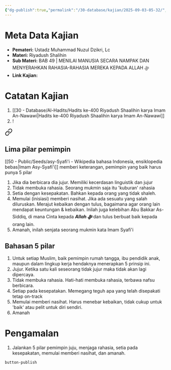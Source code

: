 ```yaml
---
{"dg-publish":true,"permalink":"/30-database/kajian/2025-09-03-05-32/","tags":["kajian"]}
---
```





# Meta Data Kajian 
<div><ul class="dataview list-view-ul"><li><span><strong>Pemateri:</strong> Ustadz Muhammad Nuzul Dzikri, Lc</span></li><li><span><strong>Materi:</strong> Riyadush Shalihin</span></li><li><span><strong>Sub Materi:</strong> BAB 49 | MENILAI MANUSIA SECARA NAMPAK DAN MENYERAHKAN RAHASIA-RAHASIA MEREKA KEPADA ALLAH ﷻ</span></li><li><span><strong>Link Kajian:</strong>  </span></li></ul></div>

# Catatan Kajian
1. [[30 - Database/Al-Hadits/Hadits ke-400 Riyadush Shaalihin karya Imam An-Nawawi\|Hadits ke-400 Riyadush Shaalihin karya Imam An-Nawawi]]
2. !
<div class="transclusion internal-embed is-loaded"><a class="markdown-embed-link" href="/30-database/kajian/lima-pilar-pemimpin/#lima-pilar-pemimpin" aria-label="Open link"><svg xmlns="http://www.w3.org/2000/svg" width="24" height="24" viewBox="0 0 24 24" fill="none" stroke="currentColor" stroke-width="2" stroke-linecap="round" stroke-linejoin="round" class="svg-icon lucide-link"><path d="M10 13a5 5 0 0 0 7.54.54l3-3a5 5 0 0 0-7.07-7.07l-1.72 1.71"></path><path d="M14 11a5 5 0 0 0-7.54-.54l-3 3a5 5 0 0 0 7.07 7.07l1.71-1.71"></path></svg></a><div class="markdown-embed">



## Lima pilar pemimpin
[[50 - Public/Seeds/asy-Syafi'i - Wikipedia bahasa Indonesia, ensiklopedia bebas\|Imam Asy-Syafi'i]] memberi keterangan, pemimpin yang baik harus punya 5 pilar
1. Jika dia berbicara dia jujur. Memiliki kecerdasan linguistik dan jujur
2. Tidak membuka rahasia. Seorang mukmin saja itu 'kuburan' rahasia
3. Setia dengan kesepakatan. Bahkan kepada orang yang tidak shaleh.
4. Memulai (inisiasi) memberi nasihat. Jika ada sesuatu yang salah diluruskan. Merajut kebaikan dengan tulus, bagaimana agar orang lain mendapat keuntungan & kebaikan. Inilah juga kelebihan Abu Bakkar As-Siddiq, di mana Cinta kepada ***Allah ﷻ*** dan tulus berbuat baik kepada orang lain.
5. Amanah, inilah senjata seorang mukmin kata Imam Syafi'i




</div></div>


## Bahasan 5 pilar
1. Untuk setiap Muslim, baik pemimpin rumah tangga, ibu pendidik anak, maupun dalam lingkup kerja hendaknya menerapkan 5 prinsip ini.
2. Jujur. Ketika satu kali seseorang tidak jujur maka tidak akan lagi dipercaya.
3. Tidak membuka rahasia. Hati-hati membuka rahasia, terbawa nafsu berbicara.
4. Setiap pada kesepatakan. Memegang teguh apa yang telah disepakati tetap on-track
5. Memulai memberi nasihat. Harus menebar kebaikan, tidak cukup untuk 'baik' atau pelit untuk diri sendiri.
6. Amanah
# Pengamalan
1. Jalankan 5 pilar pemimpin juju, menjaga rahasia, setia pada kesepakatan, memulai memberi nasihat, dan amanah.
 
 
 `button-publish`